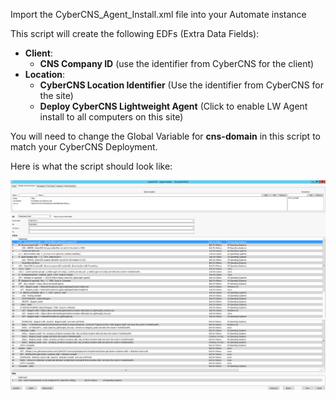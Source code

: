 Import the CyberCNS_Agent_Install.xml file into your Automate instance  


This script will create the following EDFs (Extra Data Fields):
* **Client**:     
  * **CNS Company ID** (use the identifier from CyberCNS for the client)
* **Location**:   
  * **CyberCNS Location Identifier** (Use the identifier from CyberCNS for the site)
  * **Deploy CyberCNS Lightweight Agent** (Click to enable LW Agent install to all computers on this site)


You will need to change the Global Variable for **cns-domain** in this script to match your CyberCNS Deployment.

Here is what the script should look like:

<img src="https://github.com/CyberCNS-Community/Deployment-Scripts/blob/main/ConnectWise_Automate/Screenshot%20from%202021-01-22%2013-24-35.png">
<img src="https://github.com/CyberCNS-Community/Deployment-Scripts/blob/main/ConnectWise_Automate/Screenshot%20from%202021-01-22%2013-26-00.png">
